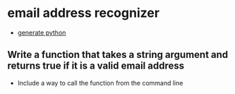 # email address recognizer

-   [generate python](./problem1.py)

## Write a function that takes a string argument and returns true if it is a valid email address

- Include a way to call the function from the command line










